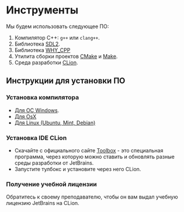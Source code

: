 # Инструменты

Мы будем использовать следующее ПО:

1. Компилятор C++: `g++` или `clang++`.
2. Библиотека [SDL2](https://www.libsdl.org/).
3. Библиотека [WHY_CPP](https://github.com/senior-sigan/WHY_CPP)
4. Утилита сборки проектов [CMake](https://cmake.org/) и [Make](https://ru.wikipedia.org/wiki/Make).
5. Среда разработки [CLion](https://www.jetbrains.com/clion/).

## Инструкции для установки ПО

### Установка компилятора

- [Для ОС Windows](../tools/msys2.md).
- [Для OsX](../tools/osx.md)
- [Для Linux (Ubuntu, Mint, Debian)](../tools/linux_deb.md)

### Установка IDE CLion

- Скачайте с официального сайте [Toolbox](https://www.jetbrains.com/toolbox/app/) - это специальная программа, через которую можно ставить и обновлять разные среды разработки от JetBrains.
- Запустите тулбокс и установите через него CLion.

### Получение учебной лицензии

Обратитесь к своему преподавателю, чтобы он вам выдал учебную лицензию JetBrains на CLion.
